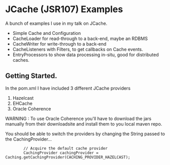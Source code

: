 # JCache (JSR107) Examples

A bunch of examples I use in my talk on JCache.

* Simple Cache and Configuration
* CacheLoader for read-through to a back-end, maybe an RDBMS
* CacheWriter for write-through to a back-end
* CacheListeners with Filters, to get callbacks on Cache events.
* EntryProcessors to show data processing in-situ, good for distributed caches.

## Getting Started.

In the pom.xml I have included 3 different JCache providers

1. Hazelcast
2. EHCache
3. Oracle Coherence

WARNING : To use Oracle Coherence you'll have to download the jars manually from their downloadsite and install them
to you local maven repo.

You should be able to switch the providers by changing the String passed to the CachingProvider...
```
        // Acquire the default cache provider
        CachingProvider cachingProvider = Caching.getCachingProvider(CACHING_PROVIDER_HAZELCAST);
```

